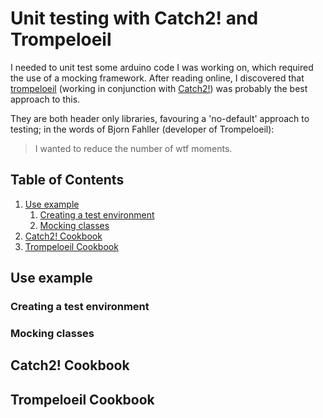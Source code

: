 # Unit testing with Catch2! and Trompeloeil

I needed to unit test some arduino code I was working on, which required the use of a mocking framework. After reading online, I discovered that [trompeloeil](https://github.com/rollbear/trompeloeil) (working in conjunction with [Catch2!](https://github.com/catchorg/Catch2/)) was probably the best approach to this.

They are both header only libraries, favouring a 'no-default' approach to testing; in the words of Bjorn Fahller (developer of Trompeloeil): 
> I wanted to reduce the number of wtf moments.

<!--BEGIN TOC-->
## Table of Contents
1. [Use example](#use-example)
    1. [Creating a test environment](#creating-a-test-environment)
    2. [Mocking classes](#mocking-classes)
2. [Catch2! Cookbook](#catch2!-cookbook)
3. [Trompeloeil Cookbook](#trompeloeil-cookbook)

<!--END TOC-->

## Use example

### Creating a test environment

### Mocking classes

## Catch2! Cookbook

## Trompeloeil Cookbook